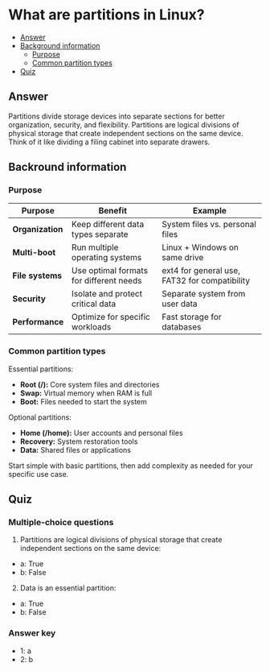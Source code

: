 # What are partitions in Linux?

- [Answer](https://github.com/jablonskidev/linux-interview-questions/blob/main/questions/linux-partitions.md#answer)
- [Background information](https://github.com/jablonskidev/linux-interview-questions/blob/main/questions/linux-partitions.md#backround-information)
  - [Purpose](https://github.com/jablonskidev/linux-interview-questions/blob/main/questions/linux-partitions.md#purpose)
  - [Common partition types](https://github.com/jablonskidev/linux-interview-questions/blob/main/questions/linux-partitions.md#common-partition-types)
- [Quiz](https://github.com/jablonskidev/linux-interview-questions/blob/main/questions/linux-partitions.md#quiz)

## Answer

Partitions divide storage devices into separate sections for better organization, security, and flexibility. Partitions are logical divisions of physical storage that create independent sections on the same device. Think of it like dividing a filing cabinet into separate drawers.

## Backround information

### Purpose

| Purpose | Benefit | Example |
|---------|---------|---------|
| **Organization** | Keep different data types separate | System files vs. personal files |
| **Multi-boot** | Run multiple operating systems | Linux + Windows on same drive |
| **File systems** | Use optimal formats for different needs | ext4 for general use, FAT32 for compatibility |
| **Security** | Isolate and protect critical data | Separate system from user data |
| **Performance** | Optimize for specific workloads | Fast storage for databases |

### Common partition types

Essential partitions:
- **Root (/):** Core system files and directories
- **Swap:** Virtual memory when RAM is full
- **Boot:** Files needed to start the system

Optional partitions:
- **Home (/home):** User accounts and personal files
- **Recovery:** System restoration tools
- **Data:** Shared files or applications

Start simple with basic partitions, then add complexity as needed for your specific use case.

## Quiz

### Multiple-choice questions

1. Partitions are logical divisions of physical storage that create independent sections on the same device:
- a: True
- b: False

2. Data is an essential partition:
- a: True
- b: False

### Answer key

- 1: a
- 2: b

